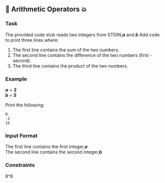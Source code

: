 ## 📌 Arithmetic Operators 💥

### Task

The provided code stub reads two integers from STDIN,***a*** and ***b*** Add code to print three lines where:
1. The first line contains the sum of the two numbers.
2. The second line contains the difference of the two numbers (first - second).
3. The third line contains the product of the two numbers.

### Example

***a*** = ***3***      
***b*** = ***5***        

Print the following:
```
8
-2
15
```
### Input Format
The first line contains the first integer,***a***      
The second line contains the second integer,***b***        
### Constraints
8^8
